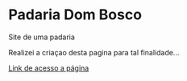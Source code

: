 # Padaria Dom Bosco
 Site de uma padaria

 Realizei a criaçao desta pagina para tal finalidade...


  <a href="https://ygorzurc99.github.io/Padaria-Dom-Bosco/">
            Link de acesso a página
        </a>
